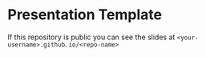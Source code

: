 # Presentation Template

If this repository is public you can see the slides
at `<your-username>.github.io/<repo-name>`


